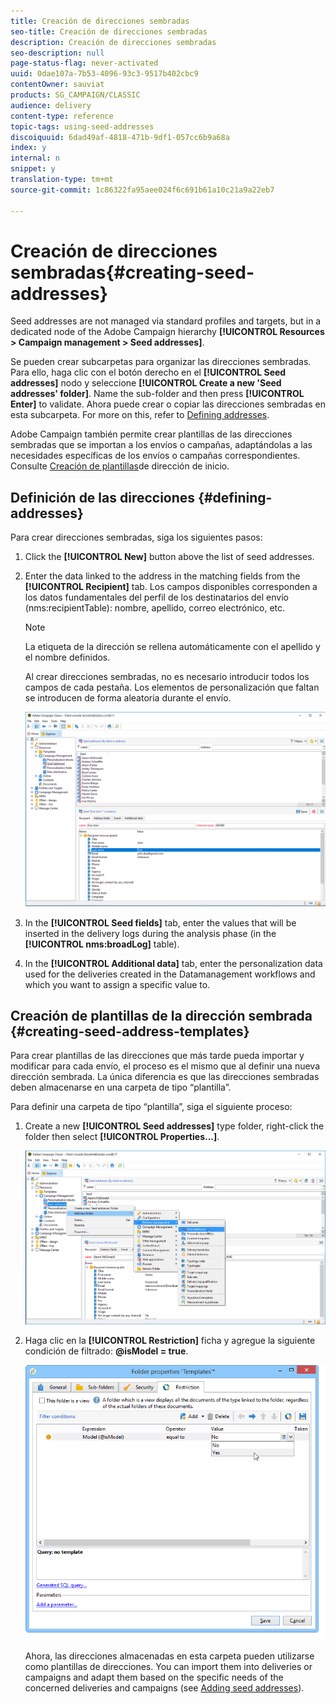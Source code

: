 ```yaml
---
title: Creación de direcciones sembradas
seo-title: Creación de direcciones sembradas
description: Creación de direcciones sembradas
seo-description: null
page-status-flag: never-activated
uuid: 0dae107a-7b53-4096-93c3-9517b402cbc9
contentOwner: sauviat
products: SG_CAMPAIGN/CLASSIC
audience: delivery
content-type: reference
topic-tags: using-seed-addresses
discoiquuid: 6dad49af-4818-471b-9df1-057cc6b9a68a
index: y
internal: n
snippet: y
translation-type: tm+mt
source-git-commit: 1c86322fa95aee024f6c691b61a10c21a9a22eb7

---
```



# Creación de direcciones sembradas{#creating-seed-addresses}

Seed addresses are not managed via standard profiles and targets, but in a dedicated node of the Adobe Campaign hierarchy **[!UICONTROL Resources > Campaign management > Seed addresses]**.

Se pueden crear subcarpetas para organizar las direcciones sembradas. Para ello, haga clic con el botón derecho en el **[!UICONTROL Seed addresses]** nodo y seleccione **[!UICONTROL Create a new 'Seed addresses' folder]**. Name the sub-folder and then press **[!UICONTROL Enter]** to validate. Ahora puede crear o copiar las direcciones sembradas en esta subcarpeta. For more on this, refer to [Defining addresses](#defining-addresses).

Adobe Campaign también permite crear plantillas de las direcciones sembradas que se importan a los envíos o campañas, adaptándolas a las necesidades específicas de los envíos o campañas correspondientes. Consulte [Creación de plantillas](#creating-seed-address-templates)de dirección de inicio.

## Definición de las direcciones {#defining-addresses}

Para crear direcciones sembradas, siga los siguientes pasos:

1. Click the **[!UICONTROL New]** button above the list of seed addresses.
1. Enter the data linked to the address in the matching fields from the **[!UICONTROL Recipient]** tab. Los campos disponibles corresponden a los datos fundamentales del perfil de los destinatarios del envío (nms:recipientTable): nombre, apellido, correo electrónico, etc.

   >[!NOTE]
   >
   >La etiqueta de la dirección se rellena automáticamente con el apellido y el nombre definidos.
   >
   >Al crear direcciones sembradas, no es necesario introducir todos los campos de cada pestaña. Los elementos de personalización que faltan se introducen de forma aleatoria durante el envío.

   ![](assets/s_ncs_user_seedlist_new_address.png)

1. In the **[!UICONTROL Seed fields]** tab, enter the values that will be inserted in the delivery logs during the analysis phase (in the **[!UICONTROL nms:broadLog]** table).
1. In the **[!UICONTROL Additional data]** tab, enter the personalization data used for the deliveries created in the Datamanagement workflows and which you want to assign a specific value to.

## Creación de plantillas de la dirección sembrada {#creating-seed-address-templates}

Para crear plantillas de las direcciones que más tarde pueda importar y modificar para cada envío, el proceso es el mismo que al definir una nueva dirección sembrada. La única diferencia es que las direcciones sembradas deben almacenarse en una carpeta de tipo “plantilla”.

Para definir una carpeta de tipo “plantilla”, siga el siguiente proceso:

1. Create a new **[!UICONTROL Seed addresses]** type folder, right-click the folder then select **[!UICONTROL Properties...]**.

   ![](assets/s_ncs_user_seedlist_template_folder.png)

1. Haga clic en la **[!UICONTROL Restriction]** ficha y agregue la siguiente condición de filtrado: **@isModel = true**.

   ![](assets/s_ncs_user_seedlist_folder_is_model.png)

   Ahora, las direcciones almacenadas en esta carpeta pueden utilizarse como plantillas de direcciones. You can import them into deliveries or campaigns and adapt them based on the specific needs of the concerned deliveries and campaigns (see [Adding seed addresses](../../delivery/using/adding-seed-addresses.md)).
